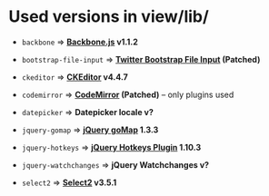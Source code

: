 # Used versions in view/lib/

+ ``backbone`` ⇒
  **[Backbone.js](http://backbonejs.org/) v1.1.2**

+ ``bootstrap-file-input`` ⇒
  **[Twitter Bootstrap File Input](http://gregpike.net/demos/bootstrap-file-input/demo.html) (Patched)**

+ ``ckeditor`` ⇒
  **[CKEditor](http://ckeditor.com/) v4.4.7**

+ ``codemirror`` ⇒
  **[CodeMirror](http://codemirror.net/) (Patched)** – only plugins used

+ ``datepicker`` ⇒
  **Datepicker locale v?**

+ ``jquery-gomap`` ⇒
  **[jQuery goMap](http://www.pittss.lv/jquery/gomap/) 1.3.3**

+ ``jquery-hotkeys`` ⇒
  **[jQuery Hotkeys Plugin](https://github.com/jeresig/jquery.hotkeys) 1.10.3**

+ ``jquery-watchchanges`` ⇒
  **jQuery Watchchanges v?**

+ ``select2`` ⇒
  **[Select2](https://select2.github.io/) v3.5.1**
